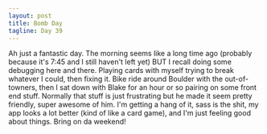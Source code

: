 ```yaml
---
layout: post
title: Bomb Day
tagline: Day 39
---
```


Ah just a fantastic day. The morning seems like a long time ago (probably because it's 7:45 and I still haven't left yet) BUT I recall doing some debugging here and there. Playing cards with myself trying to break whatever I could, then fixing it. Bike ride around Boulder with the out-of-towners, then I sat down with Blake for an hour or so pairing on some front end stuff. Normally that stuff is just frustrating but he made it seem pretty friendly, super awesome of him. I'm getting a hang of it, sass is the shit, my app looks a lot better (kind of like a card game), and I'm just feeling good about things. Bring on da weekend!